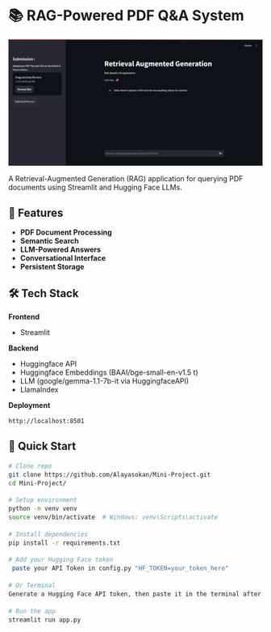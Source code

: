 # 📚 RAG-Powered PDF Q&A System

![RAG App Demo](./images/ss.png) <!-- Replace with actual screenshot/GIF -->

A Retrieval-Augmented Generation (RAG) application for querying PDF documents using Streamlit and Hugging Face LLMs.

## 🌟 Features
- **PDF Document Processing**
- **Semantic Search**
- **LLM-Powered Answers**
- **Conversational Interface**
- **Persistent Storage**

## 🛠️ Tech Stack

**Frontend**  
- Streamlit

**Backend**  
- Huggingface API
- Huggingface Embeddings (BAAI/bge-small-en-v1.5 t)
- LLM (google/gemma-1.1-7b-it via HuggingfaceAPI)
- LlamaIndex  

**Deployment**  
```bash
http://localhost:8501
```




## 🚀 Quick Start

```bash
# Clone repo
git clone https://github.com/Alayasokan/Mini-Project.git
cd Mini-Project/

# Setup environment
python -m venv venv
source venv/bin/activate  # Windows: venv\Scripts\activate

# Install dependencies
pip install -r requirements.txt

# Add your Hugging Face token
 paste your API Token in config.py "HF_TOKEN=your_token_here"

# Or Terminal
Generate a Hugging Face API token, then paste it in the terminal after login. Ensure it has write access.

# Run the app
streamlit run app.py

```